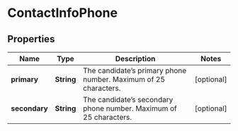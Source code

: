 

# ContactInfoPhone



## Properties

| Name | Type | Description | Notes |
|------------ | ------------- | ------------- | -------------|
|**primary** | **String** | The candidate’s primary phone number. Maximum of 25 characters. |  [optional] |
|**secondary** | **String** | The candidate’s secondary phone number. Maximum of 25 characters. |  [optional] |



